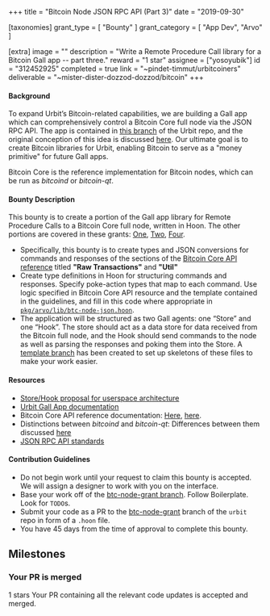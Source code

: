 +++
title = "Bitcoin Node JSON RPC API (Part 3)"
date = "2019-09-30"

[taxonomies]
grant_type = [ "Bounty" ]
grant_category = [ "App Dev", "Arvo" ]

[extra]
image = ""
description = "Write a Remote Procedure Call library for a Bitcoin Gall app -- part three."
reward = "1 star"
assignee = ["yosoyubik"]
id = "312452925"
completed = true
link = "~pindet-timmut/urbitcoiners"
deliverable = "~mister-dister-dozzod-dozzod/bitcoin"
+++

#### Background

To expand Urbit’s Bitcoin-related capabilities, we are building a Gall app which can comprehensively control a Bitcoin Core full node via the JSON RPC API. The app is contained in [this branch](https://github.com/urbit/urbit/tree/btc-node-grant) of the Urbit repo, and the original conception of this idea is discussed [here](https://github.com/urbit/arvo/pull/1052). Our ultimate goal is to create Bitcoin libraries for Urbit, enabling Bitcoin to serve as a "money primitive" for future Gall apps.

Bitcoin Core is the reference implementation for Bitcoin nodes, which can be run as _bitcoind_ or _bitcoin-qt_.

#### Bounty Description

This bounty is to create a portion of the Gall app library for Remote Procedure Calls to a Bitcoin Core full node, written in Hoon. The other portions are covered in these grants: [One](https://grants.urbit.org/bounties/1507085808-bitcoin-node-json-rpc-api-part-1), [Two](https://grants.urbit.org/bounties/1577544668-bitcoin-node-json-rpc-api-part-2), [Four](https://grants.urbit.org/bounties/87854308-bitcoin-node-json-rpc-api-part-4).

- Specifically, this bounty is to create types and JSON conversions for commands and responses of the sections of the [Bitcoin Core API reference](https://bitcoincore.org/en/doc/0.18.0/) titled **"Raw Transactions"** and **"Util"**
- Create type definitions in Hoon for structuring commands and responses. Specify poke-action types that map to each command. Use logic specified in Bitcoin Core API resource and the template contained in the guidelines, and fill in this code where appropriate in [`pkg/arvo/lib/btc-node-json.hoon`](https://github.com/urbit/urbit/blob/9bb9b20c71a0a46edc6c52dd869017d3a51ede30/pkg/arvo/lib/btc-node-json.hoon).
- The application will be structured as two Gall agents: one “Store” and one “Hook”. The store should act as a data store for data received from the Bitcoin full node, and the Hook should send commands to the node as well as parsing the responses and poking them into the Store. A [template branch](https://github.com/urbit/urbit/tree/btc-node-grant) has been created to set up skeletons of these files to make your work easier.

#### Resources

- [Store/Hook proposal for userspace architecture](https://docs.google.com/document/d/1hS_UuResG1S4j49_H-aSshoTOROKBnGoJAaRgOipf54/edit?usp=sharing)
- [Urbit Gall App documentation](https://urbit.org/docs/learn/arvo/gall/)
- Bitcoin Core API reference documentation: [Here](https://bitcoincore.org/en/doc/0.18.0/), [here](https://bitcoin.org/en/developer-reference#remote-procedure-calls-rpcs).
- Distinctions between _bitcoind_ and _bitcoin-qt_: Differences between them discussed [here](https://bitcoin.stackexchange.com/questions/13368/whats-the-difference-between-bitcoind-and-bitcoin-qt-different-commands)
- [JSON RPC API standards](https://www.jsonrpc.org/specification)

#### Contribution Guidelines

- Do not begin work until your request to claim this bounty is accepted. We will assign a designer to work with you on the interface.
- Base your work off of the [btc-node-grant branch](https://github.com/urbit/urbit/tree/btc-node-grant). Follow Boilerplate. Look for `TODO`s.
- Submit your code as a PR to the [btc-node-grant](https://github.com/urbit/urbit/tree/btc-node-grant) branch of the `urbit` repo in form of a `.hoon` file.
- You have 45 days from the time of approval to complete this bounty.

## Milestones

### Your PR is merged

1 stars
Your PR containing all the relevant code updates is accepted and merged.
